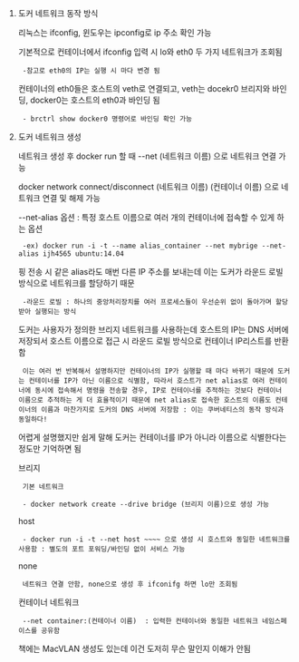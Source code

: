 1. 도커 네트워크 동작 방식

    리눅스는 ifconfig, 윈도우는 ipconfig로 ip 주소 확인 가능

    기본적으로 컨테이너에서 ifconfig 입력 시 lo와 eth0 두 가지 네트워크가 조회됨

        -참고로 eth0의 IP는 실행 시 마다 변경 됨

    컨테이너의 eth0들은 호스트의 veth로 연결되고, veth는 docekr0 브리지와 바인딩, docker0는 호스트의 eth0과 바인딩 됨

        - brctrl show docker0 명령어로 바인딩 확인 가능

2. 도커 네트워크 생성

    네트워크 생성 후 docker run 할 때 --net (네트워크 이름) 으로 네트워크 연결 가능
    
    docker network connect/disconnect (네트워크 이름) (컨테이너 이름) 으로 네트워크 연결 및 해제 가능

    --net-alias 옵션 : 특정 호스트 이름으로 여러 개의 컨테이너에 접속할 수 있게 하는 옵션

        -ex) docker run -i -t --name alias_container --net mybrige --net-alias ijh4565 ubuntu:14.04

     핑 전송 시 같은 alias라도 매번 다른 IP 주소를 보내는데 이는 도커가 라운드 로빌 방식으로 네트워크를 할당하기 때문

        -라운드 로빌 : 하나의 중앙처리장치를 여러 프로세스들이 우선순위 없이 돌아가며 할당 받아 실행되는 방식
        
     도커는 사용자가 정의한 브리지 네트워크를 사용하는데 호스트의 IP는 DNS 서버에 저장되서 호스트 이름으로 접근 시 라운드 로빌 방식으로 컨테이너 IP리스트를 반환함

        이는 여러 번 반복해서 설명하지만 컨테이너의 IP가 실행할 때 마다 바뀌기 때문에 도커는 컨테이너를 IP가 아닌 이름으로 식별함, 따라서 호스트가 net alias로 여러 컨테이너에 동시에 접속해서 명령을 전송할 경우, IP로 컨테이너를 추적하는 것보다 컨테이너 이름으로 추적하는 게 더 효율적이기 때문에 net alias로 접속한 호스트의 이름도 컨테이너의 이름과 마찬가지로 도커의 DNS 서버에 저장함 : 이는 쿠버네티스의 동작 방식과 동일하다!

     어렵게 설명했지만 쉽게 말해 도커는 컨테이너를 IP가 아니라 이름으로 식별한다는 정도만 기억하면 됨

    브리지

        기본 네트워크

        - docker network create --drive bridge (브리지 이름)으로 생성 가능


    host

        - docker run -i -t --net host ~~~~ 으로 생성 시 호스트와 동일한 네트워크를 사용함 : 별도의 포트 포워딩/바인딩 없이 서비스 가능

    none

        네트워크 연결 안함, none으로 생성 후 ifconifg 하면 lo만 조회됨

    컨테이너 네트워크
    
        --net container:(컨테이너 이름)  : 입력한 컨테이너와 동일한 네트워크 네임스페이스를 공유함

    
    책에는 MacVLAN 생성도 있는데 이건 도저히 무슨 말인지 이해가 안됨


